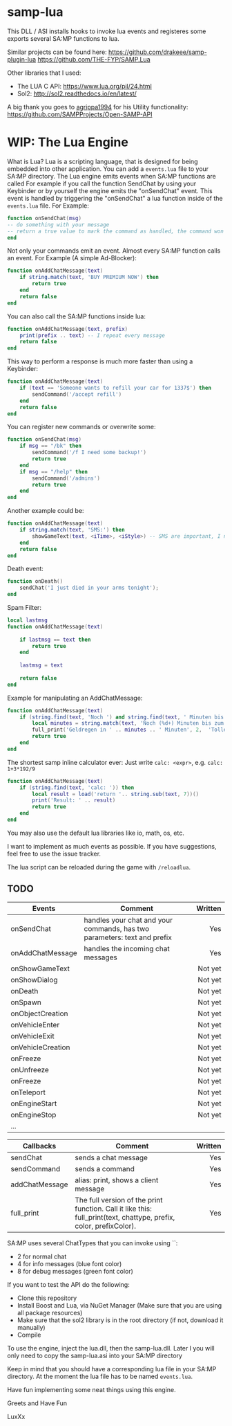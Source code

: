 # samp-lua
This DLL / ASI installs hooks to invoke lua events and registeres some exports several SA:MP functions to lua.


Similar projects can be found here:
https://github.com/drakeee/samp-plugin-lua
https://github.com/THE-FYP/SAMP.Lua

Other libraries that I used:
- The LUA C API:
https://www.lua.org/pil/24.html
- Sol2:
http://sol2.readthedocs.io/en/latest/

A big thank you goes to [agrippa1994](https://github.com/agrippa1994) for his Utility functionality:
https://github.com/SAMPProjects/Open-SAMP-API

# WIP: The Lua Engine
What is Lua? Lua is a scripting language, that is designed for being embedded into other application.
You can add a `events.lua` file to your SA:MP directory. The Lua engine emits events when SA:MP functions are called
For example if you call the function SendChat by using your Keybinder or by yourself the engine emits the "onSendChat" event.
This event is handled by triggering the "onSendChat" a lua function inside of the `events.lua` file.
For Example:
```lua
function onSendChat(msg)
-- do something with your message
-- return a true value to mark the command as handled, the command won't be sent.
end
```
Not only your commands emit an event. Almost every SA:MP function calls an event.
For Example (A simple Ad-Blocker):
```lua
function onAddChatMessage(text)
    if string.match(text, 'BUY PREMIUM NOW') then
        return true
    end
    return false
end
```

You can also call the SA:MP functions inside lua:

```lua
function onAddChatMessage(text, prefix)
    print(prefix .. text) -- I repeat every message
    return false
end
```
This way to perform a response is much more faster than using a Keybinder:
```lua
function onAddChatMessage(text)
    if (text == 'Someone wants to refill your car for 1337$') then
        sendCommand('/accept refill')
    end
    return false
end
```

You can register new commands or overwrite some:
```lua
function onSendChat(msg)
	if msg == "/bk" then
		sendCommand('/f I need some backup!')
		return true
	end
	if msg == "/help" then
		sendCommand('/admins')
		return true
	end
end
```

Another example could be:
```lua
function onAddChatMessage(text)
    if string.match(text, 'SMS:') then
        showGameText(text, <iTime>, <iStyle>) -- SMS are important, I need them big!
    end
    return false
end
```
Death event:
```lua
function onDeath()
    sendChat('I just died in your arms tonight');
end
```
Spam Filter:
```lua
local lastmsg
function onAddChatMessage(text)
    
	if lastmsg == text then
		return true
	end
	
	lastmsg = text
	
	return false
end
```

Example for manipulating an AddChatMessage:
```lua
function onAddChatMessage(text)
	if (string.find(text, 'Noch ') and string.find(text, ' Minuten bis zum Payday')) then
		local minutes = string.match(text, 'Noch (%d+) Minuten bis zum Payday')
		full_print('Geldregen in ' .. minutes .. ' Minuten', 2,  'Toller Prefix', 16728128, 5017777)
		return true
	end
end
```
The shortest samp inline calculator ever: Just write `calc: <expr>`, e.g. `calc: 1+3*192/9`
```lua
function onAddChatMessage(text)
	if (string.find(text, 'calc: ')) then
		local result = load('return '.. string.sub(text, 7))()
		print('Result: ' .. result)
		return true
	end
end
```
You may also use the default lua libraries like io, math, os, etc.

I want to implement as much events as possible. If you have suggestions, feel free to use the issue tracker.


The lua script can be reloaded during the game with `/reloadlua`.

## TODO

| Events | Comment | Written |
| ------------- |-------------| -----:|
| onSendChat | handles your chat and your commands, has two parameters: text and prefix | Yes |
| onAddChatMessage | handles the incoming chat messages | Yes |
| onShowGameText |  | Not yet |
| onShowDialog |  | Not yet |
| onDeath |  | Not yet |
| onSpawn |  | Not yet |
| onObjectCreation |  | Not yet |
| onVehicleEnter |  | Not yet |
| onVehicleExit |  | Not yet |
| onVehicleCreation |  | Not yet |
| onFreeze |  | Not yet |
| onUnfreeze |  | Not yet |
| onFreeze |  | Not yet |
| onTeleport |  | Not yet |
| onEngineStart |  | Not yet |
| onEngineStop |  | Not yet |
| ... | | |

| Callbacks | Comment | Written |
| ------------- |-------------| -----:|
| sendChat | sends a chat message | Yes |
| sendCommand | sends a command | Yes |
| addChatMessage | alias: print, shows a client message | Yes |
| full_print | The full version of the print function. Call it like this: full_print(text, chattype, prefix, color, prefixColor). | Yes |

SA:MP uses several ChatTypes that you can invoke using ``:
- 2 for normal chat
- 4 for info messages (blue font color)
- 8 for debug messages (green font color)

If you want to test the API do the following:

- Clone this repository
- Install Boost and Lua, via NuGet Manager (Make sure that you are using all package resources)
- Make sure that the sol2 library is in the root directory (if not, download it manually)
- Compile

To use the engine, inject the lua.dll, then the samp-lua.dll.
Later I you will only need to copy the samp-lua.asi into your SA:MP directory

Keep in mind that you should have a corresponding lua file in your SA:MP directory. At the moment the lua file has to be named `events.lua`.

Have fun implementing some neat things using this engine.

Greets and Have Fun

LuxXx
